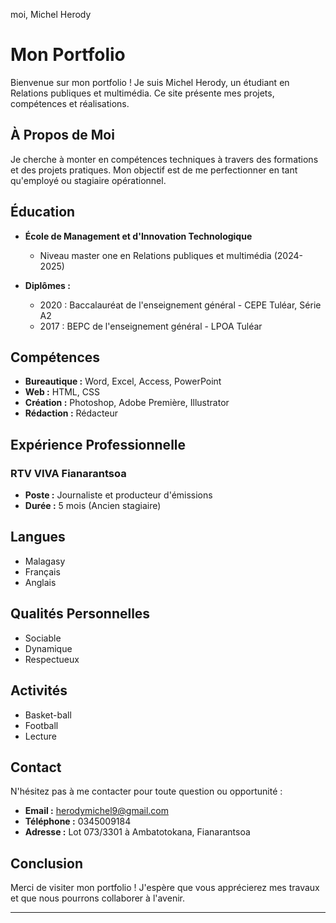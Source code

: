 moi, Michel Herody 
# Mon Portfolio

Bienvenue sur mon portfolio ! Je suis Michel Herody, un étudiant en Relations publiques et multimédia. Ce site présente mes projets, compétences et réalisations.

## À Propos de Moi

Je cherche à monter en compétences techniques à travers des formations et des projets pratiques. Mon objectif est de me perfectionner en tant qu'employé ou stagiaire opérationnel.

## Éducation

- **École de Management et d'Innovation Technologique**
  - Niveau master one en Relations publiques et multimédia (2024-2025)

- **Diplômes :**
  - 2020 : Baccalauréat de l'enseignement général - CEPE Tuléar, Série A2
  - 2017 : BEPC de l'enseignement général - LPOA Tuléar

## Compétences

- **Bureautique :** Word, Excel, Access, PowerPoint
- **Web :** HTML, CSS
- **Création :** Photoshop, Adobe Première, Illustrator
- **Rédaction :** Rédacteur

## Expérience Professionnelle

### RTV VIVA Fianarantsoa
- **Poste :** Journaliste et producteur d'émissions
- **Durée :** 5 mois (Ancien stagiaire)

## Langues

- Malagasy
- Français
- Anglais

## Qualités Personnelles

- Sociable
- Dynamique
- Respectueux

## Activités

- Basket-ball
- Football
- Lecture

## Contact

N'hésitez pas à me contacter pour toute question ou opportunité :
- **Email :** herodymichel9@gmail.com
- **Téléphone :** 0345009184
- **Adresse :** Lot 073/3301 à Ambatotokana, Fianarantsoa

## Conclusion

Merci de visiter mon portfolio ! J'espère que vous apprécierez mes travaux et que nous pourrons collaborer à l'avenir.

---
